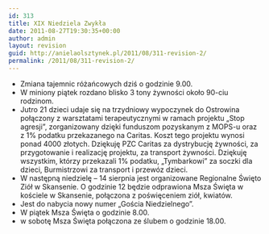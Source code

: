```yaml
---
id: 313
title: XIX Niedziela Zwykła
date: 2011-08-27T19:30:35+00:00
author: admin
layout: revision
guid: http://anielaolsztynek.pl/2011/08/311-revision-2/
permalink: /2011/08/311-revision-2/
---
```

  * Zmiana tajemnic różańcowych dziś o godzinie 9.00.
  * W miniony piątek rozdano blisko 3 tony żywności około 90-ciu rodzinom.
  * Jutro 21 dzieci udaje się na trzydniowy wypoczynek do Ostrowina połączony z warsztatami terapeutycznymi w ramach projektu &#8222;Stop agresji&#8221;, zorganizowany dzięki funduszom pozyskanym z MOPS-u oraz z 1% podatku przekazanego na Caritas. Koszt tego projektu wynosi ponad 4000 złotych. Dziękuję PZC Caritas za dystrybucję żywności, za przygotowanie i realizację projektu, za transport żywności. Dziękuję wszystkim, którzy przekazali 1% podatku, &#8222;Tymbarkowi&#8221; za soczki dla dzieci, Burmistrzowi za transport i przewóz dzieci.
  * W następną niedzielę &#8211; 14 sierpnia jest organizowane Regionalne Święto Ziół w Skansenie. O godzinie 12 będzie odprawiona Msza Święta w kościele w Skansenie, połączona z poświęceniem ziół, kwiatów.
  * Jest do nabycia nowy numer &#8222;Gościa Niedzielnego&#8221;.
  * W piątek Msza Święta o godzinie 8.00.
  * w sobotę Msza Święta połączona ze ślubem o godzinie 18.00.